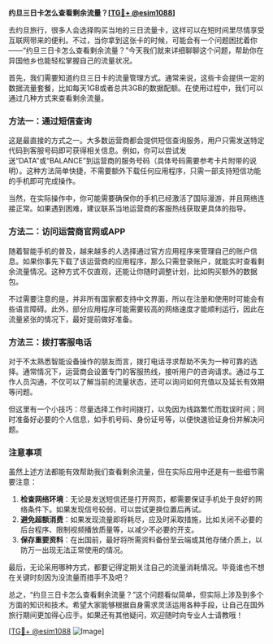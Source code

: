 **约旦三日卡怎么查看剩余流量？[[TG💪+ @esim1088](https://t.me/s/esim1088)]**

去约旦旅行，很多人会选择购买当地的三日流量卡，这样可以在短时间里尽情享受互联网带来的便利。不过，当你拿到这张卡的时候，可能会有一个问题困扰着你——“约旦三日卡怎么查看剩余流量？”今天我们就来详细聊聊这个问题，帮助你在异国他乡也能轻松掌握自己的流量状况。

首先，我们需要知道约旦三日卡的流量管理方式。通常来说，这些卡会提供一定的数据流量套餐，比如每天1GB或者总共3GB的数据配额。在使用过程中，我们可以通过几种方式来查看剩余流量。

### 方法一：通过短信查询

这是最直接的方式之一。大多数运营商都会提供短信查询服务，用户只需发送特定代码到客服号码即可获得相关信息。例如，你可以尝试发送“DATA”或“BALANCE”到运营商的服务号码（具体号码需要参考卡片附带的说明）。这种方法简单快捷，不需要额外下载任何应用程序，只需一部支持短信功能的手机即可完成操作。

当然，在实际操作中，你可能需要确保你的手机已经激活了国际漫游，并且网络连接正常。如果遇到困难，建议联系当地运营商的客服热线获取更具体的指导。

### 方法二：访问运营商官网或APP

随着智能手机的普及，越来越多的人选择通过官方应用程序来管理自己的账户信息。如果你事先下载了该运营商的应用程序，那么只需登录账户，就能实时查看剩余流量情况。这种方式不仅直观，还能让你随时调整计划，比如购买额外的数据包。

不过需要注意的是，并非所有国家都支持中文界面，所以在注册和使用时可能会有些语言障碍。此外，部分应用程序可能需要较高的网络速度才能顺利运行，因此在流量紧张的情况下，最好提前做好准备。

### 方法三：拨打客服电话

对于不太熟悉智能设备操作的朋友而言，拨打电话寻求帮助不失为一种可靠的选择。通常情况下，运营商会设置专门的客服热线，接听用户的咨询请求。通过与工作人员沟通，不仅可以了解当前的流量状态，还可以询问如何充值以及延长有效期等问题。

但这里有一个小技巧：尽量选择工作时间拨打，以免因为线路繁忙而耽误时间；同时准备好必要的个人信息，如手机号码、身份证号等，以便快速验证身份并解决问题。

### 注意事项

虽然上述方法都能有效帮助我们查看剩余流量，但在实际应用中还是有一些细节需要注意：

1. **检查网络环境**：无论是发送短信还是打开网页，都需要保证手机处于良好的网络条件下。如果发现信号较弱，可以尝试更换位置后再试。
2. **避免超额消费**：如果发现流量即将耗尽，应及时采取措施，比如关闭不必要的后台程序、限制视频播放质量等，以减少不必要的开支。
3. **保存重要资料**：在出国前，最好将所需资料备份至云端或其他存储介质上，以防万一出现无法正常使用的情况。

最后，无论采用哪种方式，都要记得定期关注自己的流量消耗情况。毕竟谁也不想在关键时刻因为没流量而措手不及吧？

总之，“约旦三日卡怎么查看剩余流量？”这个问题看似简单，但实际上涉及到多个方面的知识和技术。希望大家能够根据自身需求灵活运用各种手段，让自己在国外旅行期间更加得心应手。如果还有其他疑问，欢迎随时向专业人士请教哦！

[[TG💪+ @esim1088](https://t.me/s/esim1088) ![Image](https://i.postimg.cc/4NQfJmqS/Snipaste-2025-05-13-00-14-12.png)]